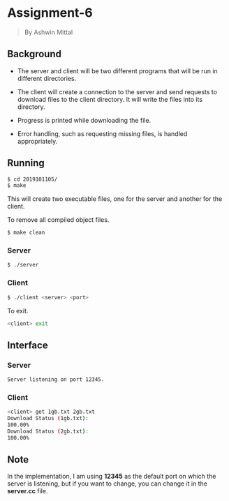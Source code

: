 # Assignment-6
> By Ashwin Mittal

## Background
- The server and client will be two different programs that will be run in different directories.

- The client will create a connection to the server and send requests to download files to the client directory. It will write the files into its directory.

- Progress is printed while downloading the file.

- Error handling, such as requesting missing files, is handled appropriately.

## Running
```bash
$ cd 2019101105/
$ make
```
This will create two executable files, one for the server and another for the client.

To remove all compiled object files.
```bash
$ make clean
```

### Server
```bash
$ ./server
```

### Client
```bash
$ ./client <server> <port>
```
To exit.
```bash
<client>​ exit
```

## Interface
### Server
```bash
Server listening on port 12345.
```
### Client
```bash
<client> get 1gb.txt 2gb.txt
Download Status (1gb.txt):
100.00%
Download Status (2gb.txt):
100.00%
```

## Note
In the implementation, I am using **12345** as the default port on which the server is listening, but if you want to change, you can change it in the **server.cc** file.